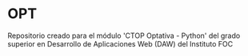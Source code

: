 # OPT
Repositorio creado para el módulo 'CTOP Optativa - Python' del grado superior en Desarrollo de Aplicaciones Web (DAW) del Instituto FOC
